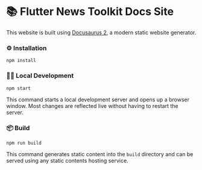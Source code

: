 # 📚 Flutter News Toolkit Docs Site

This website is built using [Docusaurus 2](https://docusaurus.io/), a modern static website generator.

### ⚙️ Installation

```
npm install
```

### 🧑‍💻 Local Development

```
npm start
```

This command starts a local development server and opens up a browser window. Most changes are reflected live without having to restart the server.

### 📦 Build

```
npm run build
```

This command generates static content into the `build` directory and can be served using any static contents hosting service.
